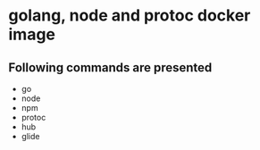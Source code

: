 # golang, node and protoc docker image

## Following commands are presented

- go
- node
- npm
- protoc
- hub
- glide
